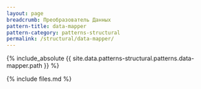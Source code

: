```yaml
---
layout: page
breadcrumb: Преобразователь Данных
pattern-title: data-mapper
pattern-category: patterns-structural
permalink: /structural/data-mapper/
---
```


{% include_absolute {{ site.data.patterns-structural.patterns.data-mapper.path }} %}

{% include files.md %}
